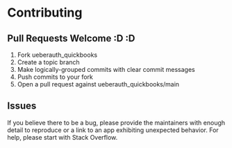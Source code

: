 # Contributing

## Pull Requests Welcome :D :D 

1. Fork ueberauth_quickbooks
2. Create a topic branch
3. Make logically-grouped commits with clear commit messages
4. Push commits to your fork
5. Open a pull request against ueberauth_quickbooks/main

## Issues

If you believe there to be a bug, please provide the maintainers with enough
detail to reproduce or a link to an app exhibiting unexpected behavior. For
help, please start with Stack Overflow.
